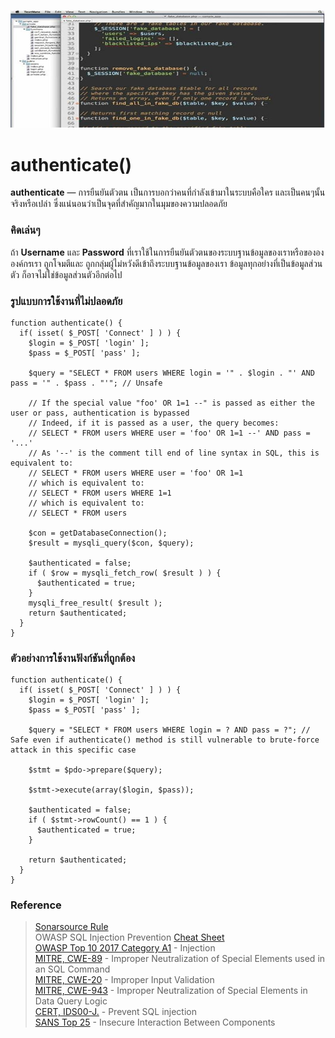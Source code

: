![](223.png)
# authenticate()

**authenticate** — การยืนยันตัวตน เป็นการบอกว่าคนที่กำลังเข้ามาในระบบคือใคร และเป็นคนๆนั้นจริงหรือเปล่า ซึ่งแน่นอนว่าเป็นจุดที่สำคัญมากในมุมของความปลอดภัย

### คิดเล่นๆ
ถ้า **Username** และ **Password** ที่เราใช้ในการยืนยันตัวตนของระบบฐานข้อมูลของเราหรือของององค์กรเรา ถูกโจมตีและ ถูกกลุ่มผู้ไม่หวังดีเข้าถึงระบบฐานข้อมูลของเรา ข้อมูลทุกอย่างที่เป็นข้อมูลส่วนตัว ก็อาจไม่ใช่ข้อมูลส่วนตัวอีกต่อไป

### รูปแบบการใช้งานที่ไม่ปลอดภัย
```
function authenticate() {
  if( isset( $_POST[ 'Connect' ] ) ) {
    $login = $_POST[ 'login' ];
    $pass = $_POST[ 'pass' ];

    $query = "SELECT * FROM users WHERE login = '" . $login . "' AND pass = '" . $pass . "'"; // Unsafe

    // If the special value "foo' OR 1=1 --" is passed as either the user or pass, authentication is bypassed
    // Indeed, if it is passed as a user, the query becomes:
    // SELECT * FROM users WHERE user = 'foo' OR 1=1 --' AND pass = '...'
    // As '--' is the comment till end of line syntax in SQL, this is equivalent to:
    // SELECT * FROM users WHERE user = 'foo' OR 1=1
    // which is equivalent to:
    // SELECT * FROM users WHERE 1=1
    // which is equivalent to:
    // SELECT * FROM users

    $con = getDatabaseConnection();
    $result = mysqli_query($con, $query);

    $authenticated = false;
    if ( $row = mysqli_fetch_row( $result ) ) {
      $authenticated = true;
    }
    mysqli_free_result( $result );
    return $authenticated;
  }
}
```

### ตัวอย่างการใช้งานฟังก์ชันที่ถูกต้อง
```
function authenticate() {
  if( isset( $_POST[ 'Connect' ] ) ) {
    $login = $_POST[ 'login' ];
    $pass = $_POST[ 'pass' ];

    $query = "SELECT * FROM users WHERE login = ? AND pass = ?"; // Safe even if authenticate() method is still vulnerable to brute-force attack in this specific case

    $stmt = $pdo->prepare($query);

    $stmt->execute(array($login, $pass));

    $authenticated = false;
    if ( $stmt->rowCount() == 1 ) {
      $authenticated = true;
    }

    return $authenticated;
  }
}
```

### Reference
>[Sonarsource Rule](https://rules.sonarsource.com/php/type/Vulnerability/RSPEC-3649) <br>
>OWASP SQL Injection Prevention [Cheat Sheet](https://cheatsheetseries.owasp.org/cheatsheets/SQL_Injection_Prevention_Cheat_Sheet.html)<br>
>[OWASP Top 10 2017 Category A1](https://owasp.org/www-project-top-ten/2017/A1_2017-Injection.html) - Injection<br>
>[MITRE, CWE-89](https://cwe.mitre.org/data/definitions/89) - Improper Neutralization of Special Elements used in an SQL Command<br>
>[MITRE, CWE-20](https://cwe.mitre.org/data/definitions/20.html) - Improper Input Validation<br>
>[MITRE, CWE-943](https://cwe.mitre.org/data/definitions/943.html) - Improper Neutralization of Special Elements in Data Query Logic<br>
>[CERT, IDS00-J.](https://wiki.sei.cmu.edu/confluence/x/ITdGBQ) - Prevent SQL injection<br>
>[SANS Top 25](https://www.sans.org/top25-software-errors/#cat1) - Insecure Interaction Between Components<br>

